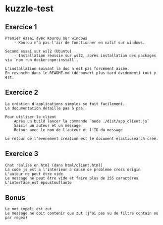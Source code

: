 # kuzzle-test
## Exercice 1
    Premier essai avec Kourou sur windows
        - Kourou n'a pas l'air de fonctionner en natif sur windows.
    
    Second essai sur wsl2 (Ubuntu)
        - Installation réussie sur wsl2, après installation des packages via `npm run docker:npm:install`.
    
    L'installation suivant la doc n'est pas forcément aisée.
    En revanche dans le README.md (découvert plus tard évidement) tout y est.

## Exercice 2
    La création d'applications simples se fait facilement.
    La documentation détaille pas à pas.

    Pour utiliser le client
        Après un build lancer la commande `node ./dist/app_client.js` 
        Saisir un auteur et un message
        Retour avec le nom de l'auteur et l'ID du message
    
    Le retour de l'évènement création est le document elasticsearch créé.

## Exercice 3
    Chat réalisé en html (dans html/client.html)
    La code js est a l'intérieur a cause de problème cross origin
    L'auteur ne peut être vide
    Le message ne peut être vide et faire plus de 255 caractères
    L'interface est époustouflante

## Bonus
    Le mot impoli est zut
    Le message ne doit contenir que zut (j'ai pas vu de filtre contain ou par regex)
